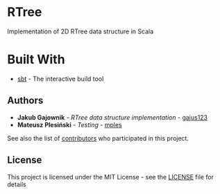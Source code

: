 # RTree

Implementation of 2D RTree data structure in Scala

# Built With

* [sbt](https://www.scala-sbt.org/) - The interactive build tool

## Authors

* **Jakub Gajownik** - *RTree data structure implementation* - [gajus123](https://github.com/gajus123)
* **Mateusz Plesiński** - *Testing* - [mples](https://github.com/mples)

See also the list of [contributors](https://github.com/gajus123/RTree/contributors) who participated in this project.

## License

This project is licensed under the MIT License - see the [LICENSE](LICENSE) file for details
